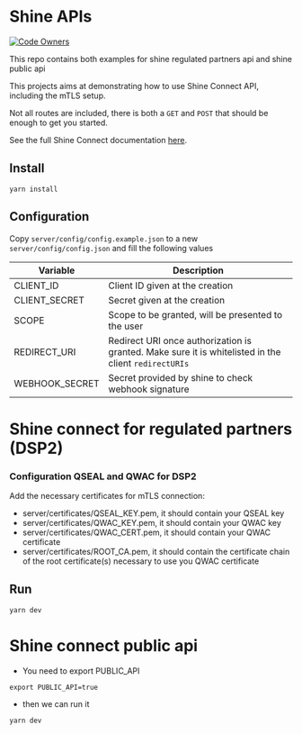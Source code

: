 # Shine APIs

[![Code Owners](https://img.shields.io/badge/owner-platform-blueviolet?style=flat&logo=github)](./.github/CODEOWNERS)

This repo contains both examples for shine regulated partners api and shine public api

This projects aims at demonstrating how to use Shine Connect API, including the mTLS setup.

Not all routes are included, there is both a `GET` and `POST` that should be enough to get you started.

See the full Shine Connect documentation [here](https://developers.shine.fr/v3.1/reference).

## Install

```
yarn install
```

## Configuration

Copy `server/config/config.example.json` to a new `server/config/config.json` and fill the following values

| Variable       | Description                                                                                          |
| -------------- | ---------------------------------------------------------------------------------------------------- |
| CLIENT_ID      | Client ID given at the creation                                                                      |
| CLIENT_SECRET  | Secret given at the creation                                                                         |
| SCOPE          | Scope to be granted, will be presented to the user                                                   |
| REDIRECT_URI   | Redirect URI once authorization is granted. Make sure it is whitelisted in the client `redirectURIs` |
| WEBHOOK_SECRET | Secret provided by shine to check webhook signature                                                  |

# Shine connect for regulated partners (DSP2)

### Configuration QSEAL and QWAC for DSP2

Add the necessary certificates for mTLS connection:

- server/certificates/QSEAL_KEY.pem, it should contain your QSEAL key
- server/certificates/QWAC_KEY.pem, it should contain your QWAC key
- server/certificates/QWAC_CERT.pem, it should contain your QWAC certificate
- server/certificates/ROOT_CA.pem, it should contain the certificate chain of the root certificate(s) necessary to use you QWAC certificate

## Run

```
yarn dev
```

# Shine connect public api

- You need to export PUBLIC_API

```
export PUBLIC_API=true
```

- then we can run it

```
yarn dev
```
